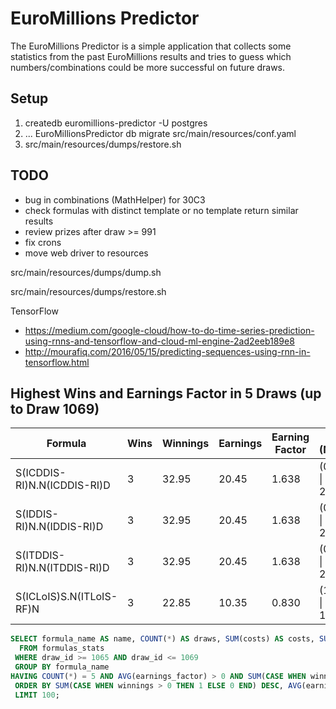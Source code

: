 # EuroMillions Predictor
The EuroMillions Predictor is a simple application that collects some statistics from the past EuroMillions results and tries to guess which numbers/combinations could be more successful on future draws.

## Setup
1. createdb euromillions-predictor -U postgres
1. ... EuroMillionsPredictor db migrate src/main/resources/conf.yaml
1. src/main/resources/dumps/restore.sh


## TODO
* bug in combinations (MathHelper) for 30C3
* check formulas with distinct template or no template return similar results
* review prizes after draw >= 991
* fix crons
* move web driver to resources



src/main/resources/dumps/dump.sh

src/main/resources/dumps/restore.sh


TensorFlow
* https://medium.com/google-cloud/how-to-do-time-series-prediction-using-rnns-and-tensorflow-and-cloud-ml-engine-2ad2eeb189e8
* http://mourafiq.com/2016/05/15/predicting-sequences-using-rnn-in-tensorflow.html


## Highest Wins and Earnings Factor in 5 Draws (up to Draw 1069)

| Formula                     | Wins | Winnings | Earnings | Earning Factor | Points (Numbers+Stars)                                              |
| --------------------------- | ---- | -------- | -------- | -------------- | ------------------------------------------------------------------- |
| S(ICDDIS-RI)N.N(ICDDIS-RI)D | 3    | 32.95    | 20.45    | 1.638          | (0+0) 0 &#124; (1+0) 1 &#124; (3+1) 4 &#124; (2+0) 2 &#124; (2+1) 3 |
| S(IDDIS-RI)N.N(IDDIS-RI)D   |	3    | 32.95    | 20.45    | 1.638          | (0+0) 0 &#124; (1+0) 1 &#124; (3+1) 4 &#124; (2+0) 2 &#124; (2+1) 3 |
| S(ITDDIS-RI)N.N(ITDDIS-RI)D |	3    | 32.95    | 20.45    | 1.638          | (0+0) 0 &#124; (1+0) 1 &#124; (3+1) 4 &#124; (2+0) 2 &#124; (2+1) 3 |
| S(ICLoIS)S.N(ITLoIS-RF)N    |	3    | 22.85    | 10.35    | 0.830          | (1+0) 1 &#124; (2+1) 3 &#124; (2+0) 2 &#124; (1+0) 1 &#124; (2+1) 3 |

```sql
SELECT formula_name AS name, COUNT(*) AS draws, SUM(costs) AS costs, SUM(CASE WHEN winnings > 0 THEN 1 ELSE 0 END) AS wins, SUM(winnings) AS winnings, SUM(earnings) AS earnings, AVG(earnings_factor) AS earnings_factor, string_agg(points, ' < ' ORDER BY draw_id DESC) AS points
  FROM formulas_stats
 WHERE draw_id >= 1065 AND draw_id <= 1069
 GROUP BY formula_name
HAVING COUNT(*) = 5 AND AVG(earnings_factor) > 0 AND SUM(CASE WHEN winnings > 0 THEN 1 ELSE 0 END) > 0
 ORDER BY SUM(CASE WHEN winnings > 0 THEN 1 ELSE 0 END) DESC, AVG(earnings_factor) DESC, formula_name ASC
 LIMIT 100;
 ```